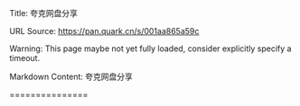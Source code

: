 Title: 夸克网盘分享

URL Source: https://pan.quark.cn/s/001aa865a59c

Warning: This page maybe not yet fully loaded, consider explicitly specify a timeout.

Markdown Content:
夸克网盘分享

===============
